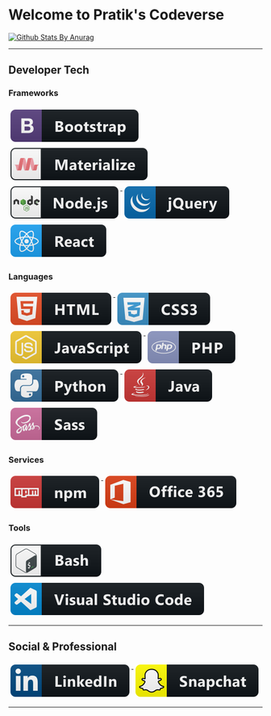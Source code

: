 # Welcome to Pratik's Codeverse

[![Github Stats By Anurag](https://github-readme-stats.vercel.app/api?username=iampratiktandel&show_icons=true&title_color=fff&icon_color=79ff97&text_color=9f9f9f&bg_color=151515)](https://github.com/anuraghazra/github-readme-stats)

---

## Developer Tech

### Frameworks 

<p align="left">
  <a href="#">
    <img src="https://raw.githubusercontent.com/iampratiktandel/iampratiktandel/master/svg/dev/frameworks/bootstrap.svg" alt="bootstrap" style="vertical-align:top; margin:6px 4px">
  </a>
  
  <a href="#">
    <img src="https://raw.githubusercontent.com/iampratiktandel/iampratiktandel/master/svg/dev/frameworks/materialize.svg" alt="materialize" style="vertical-align:top; margin:6px 4px">
  </a>
  
  <a href="#">
    <img src="https://raw.githubusercontent.com/iampratiktandel/iampratiktandel/master/svg/dev/frameworks/nodejs.svg" alt="nodejs" style="vertical-align:top; margin:6px 4px">
  </a>
  
  <a href="#">
    <img src="https://raw.githubusercontent.com/iampratiktandel/iampratiktandel/master/svg/dev/frameworks/jquery.svg" alt="jquery" style="vertical-align:top; margin:6px 4px">
  </a>
  
  <a href="#">
    <img src="https://raw.githubusercontent.com/iampratiktandel/iampratiktandel/master/svg/dev/frameworks/react.svg" alt="react" style="vertical-align:top; margin:6px 4px">
  </a>  
</p>

### Languages 

<p align="left">
  <a href="#">
    <img src="https://raw.githubusercontent.com/iampratiktandel/iampratiktandel/master/svg/dev/languages/html.svg" alt="html" style="vertical-align:top; margin:6px 4px">
  </a>    
  
  <a href="#">
    <img src="https://raw.githubusercontent.com/iampratiktandel/iampratiktandel/master/svg/dev/languages/css3.svg" alt="css3" style="vertical-align:top; margin:6px 4px">
  </a>
  
  <a href="#">
    <img src="https://raw.githubusercontent.com/iampratiktandel/iampratiktandel/master/svg/dev/languages/js.svg" alt="js" style="vertical-align:top; margin:6px 4px">
  </a>  

  <a href="#">
    <img src="https://raw.githubusercontent.com/iampratiktandel/iampratiktandel/master/svg/dev/languages/php.svg" alt="php" style="vertical-align:top; margin:6px 4px">
  </a>  

  <a href="#">
    <img src="https://raw.githubusercontent.com/iampratiktandel/iampratiktandel/master/svg/dev/languages/python.svg" alt="python" style="vertical-align:top; margin:6px 4px">
  </a>  

  <a href="#">
    <img src="https://raw.githubusercontent.com/iampratiktandel/iampratiktandel/master/svg/dev/languages/java.svg" alt="java" style="vertical-align:top; margin:6px 4px">
  </a>
  
  <a href="#">
    <img src="https://raw.githubusercontent.com/iampratiktandel/iampratiktandel/master/svg/dev/languages/sass.svg" alt="sass" style="vertical-align:top; margin:6px 4px">
  </a>
</p>

### Services 
<p align="left">
  <a href="#">
    <img src="https://raw.githubusercontent.com/iampratiktandel/iampratiktandel/master/svg/dev/services/npm.svg" alt="npm" style="vertical-align:top; margin:6px 4px">
  </a> 

  <a href="#">
    <img src="https://raw.githubusercontent.com/iampratiktandel/iampratiktandel/master/svg/dev/services/office_365.svg" alt="office 365" style="vertical-align:top; margin:6px 4px">
  </a> 
</p>

### Tools  
<p align="left">
  <a href="#">
    <img src="https://raw.githubusercontent.com/iampratiktandel/iampratiktandel/master/svg/dev/tools/bash.svg" alt="bash" style="vertical-align:top; margin:6px 4px">
  </a> 
  
  <a href="#">
    <img src="https://raw.githubusercontent.com/iampratiktandel/iampratiktandel/master/svg/dev/tools/visualstudio_code.svg" alt="visualstudio_code" style="vertical-align:top; margin:6px 4px">
  </a>
</p>

---

## Social & Professional
<p align="left">
 
  <a href="https://www.linkedin.com/in/iampratiktandel/">
    <img src="https://raw.githubusercontent.com/iampratiktandel/iampratiktandel/master/svg/social/linkedin.svg" alt="linkedin" style="vertical-align:top; margin:6px 4px">
  </a>  
 
  <a href="https://www.snapchat.com/add/ptandel1998">
    <img src="https://raw.githubusercontent.com/iampratiktandel/iampratiktandel/master/svg/social/snapchat.svg" alt="snapchat" style="vertical-align:top; margin:6px 4px">
  </a>  
</p>
 
---

<!--
**iampratiktandel/iampratiktandel** is a ✨ _special_ ✨ repository because its `README.md` (this file) appears on your GitHub profile.

Here are some ideas to get you started:

- 🔭 I’m currently working on ...
- 🌱 I’m currently learning ...
- 👯 I’m looking to collaborate on ...
- 🤔 I’m looking for help with ...
- 💬 Ask me about ...
- 📫 How to reach me: ...
- 😄 Pronouns: ...
- ⚡ Fun fact: ...
-->
